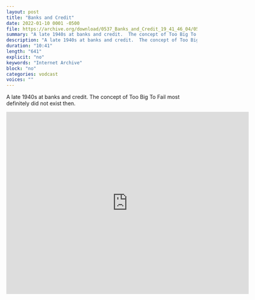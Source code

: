 ```yaml
---
layout: post
title: "Banks and Credit"
date: 2022-01-10 0001 -0500
file: https://archive.org/download/0537_Banks_and_Credit_19_41_46_04/0537_Banks_and_Credit_19_41_46_04.m4v
summary: "A late 1940s at banks and credit.  The concept of Too Big To Fail most definitely did not exist then."
description: "A late 1940s at banks and credit.  The concept of Too Big To Fail most definitely did not exist then."
duration: "10:41"
length: "641"
explicit: "no" 
keywords: "Internet Archive"
block: "no" 
categories: vodcast
voices: ""
---
```


A late 1940s at banks and credit.  The concept of Too Big To Fail most definitely did not exist then.

<iframe src="https://archive.org/embed/0537_Banks_and_Credit_19_41_46_04" width="640" height="480" frameborder="0" webkitallowfullscreen="true" mozallowfullscreen="true" allowfullscreen></iframe>
